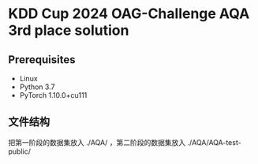 # KDD Cup 2024 OAG-Challenge AQA 3rd place solution

## Prerequisites
- Linux
- Python 3.7
- PyTorch 1.10.0+cu111

## 文件结构

把第一阶段的数据集放入 ./AQA/ ，第二阶段的数据集放入 ./AQA/AQA-test-public/